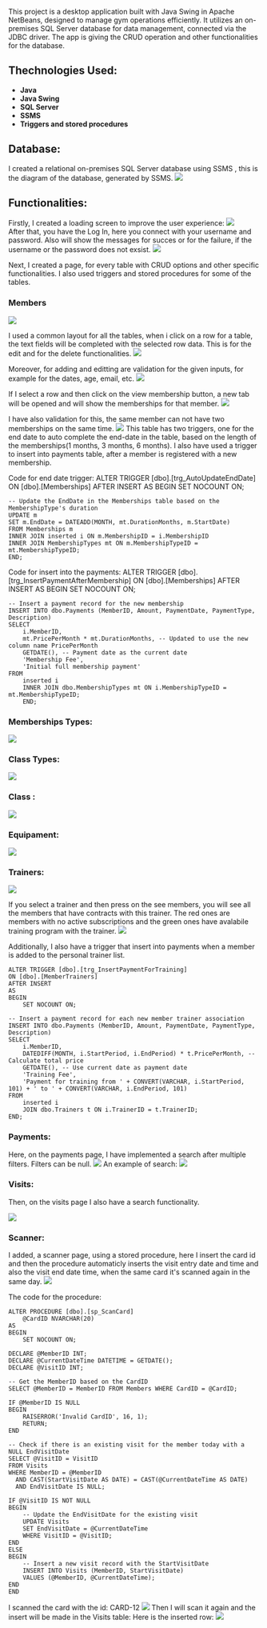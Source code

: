This project is a desktop application built with Java Swing in Apache NetBeans, designed to manage gym operations efficiently. It utilizes an on-premises SQL Server database for data management, connected via the JDBC driver.
The app is giving the CRUD operation and other functionalities for the database.

## Thechnologies Used:
- **Java**
- **Java Swing**
- **SQL Server**
- **SSMS**
- **Triggers and stored procedures**

## Database:

I created a relational on-premises SQL Server database using SSMS , this is the diagram of the database, generated by SSMS.
<img src="https://github.com/VladRo26/GymManagementSwing/assets/100710098/5d43e2e5-745f-42af-badd-7be0980dd8da">

## Functionalities:

Firstly, I created a loading screen to improve the user experience:
<img src="https://github.com/VladRo26/GymManagementSwing/assets/100710098/0c804a08-1fd1-4c98-b0a6-ed611454ad35">
</br>
After that, you have the Log In, here you connect with your username and password.
Also will show the messages for succes or for the failure, if the username or the password does not exsist.
<img src="https://github.com/VladRo26/GymManagementSwing/assets/100710098/d76259b5-0a81-469e-8342-482c5c4daaaf">

Next, I created a page, for every table with CRUD options and other specific functionalities.
I also used triggers and stored procedures for some of the tables.

### Members
<img src="https://github.com/VladRo26/GymManagementSwing/assets/100710098/0b0ce643-8081-4b81-a9cf-b44f1af3f003">

I used a common layout for all the tables, when i click on a row for a table, the text fields will be completed with the selected row data.
This is for the edit and for the delete functionalities.
<img src="https://github.com/VladRo26/GymManagementSwing/assets/100710098/4545e0cb-411f-4555-8c81-a71e0eb49b0d">

Moreover, for adding and editting are validation for the given inputs, for example for the dates, age, email, etc.
<img src="https://github.com/VladRo26/GymManagementSwing/assets/100710098/a2726243-76f1-4e60-afdc-55238fc85884">

If I select a row and then click on the view membership button, a new tab will be opened and will show the memberships for that member.
<img src="https://github.com/VladRo26/GymManagementSwing/assets/100710098/00cd977d-52ee-4846-b255-dce4408ef005">

I have also validation for this, the same member can not have two memberships on the same time.
<img src="https://github.com/VladRo26/GymManagementSwing/assets/100710098/3bc2ea60-b41f-4de9-8d3c-0f7b2b6f23b0">
This table has two triggers, one for the end date to auto complete the end-date in the table, based on the length of the memberships(1 months, 3 months, 6 months).
I also have used a trigger to insert into payments table, after a member is registered with a new membership.

Code for end date trigger:
ALTER TRIGGER [dbo].[trg_AutoUpdateEndDate]
ON [dbo].[Memberships]
AFTER INSERT
AS
BEGIN
    SET NOCOUNT ON;

    -- Update the EndDate in the Memberships table based on the MembershipType's duration
    UPDATE m
    SET m.EndDate = DATEADD(MONTH, mt.DurationMonths, m.StartDate)
    FROM Memberships m
    INNER JOIN inserted i ON m.MembershipID = i.MembershipID
    INNER JOIN MembershipTypes mt ON m.MembershipTypeID = mt.MembershipTypeID;
    END;

Code for insert into the payments:
ALTER TRIGGER [dbo].[trg_InsertPaymentAfterMembership]
ON [dbo].[Memberships]
AFTER INSERT
AS
BEGIN
    SET NOCOUNT ON;

    -- Insert a payment record for the new membership
    INSERT INTO dbo.Payments (MemberID, Amount, PaymentDate, PaymentType, Description)
    SELECT 
        i.MemberID,
        mt.PricePerMonth * mt.DurationMonths, -- Updated to use the new column name PricePerMonth
        GETDATE(), -- Payment date as the current date
        'Membership Fee',
        'Initial full membership payment'
    FROM 
        inserted i
        INNER JOIN dbo.MembershipTypes mt ON i.MembershipTypeID = mt.MembershipTypeID;
        END;

### Memberships Types:

<img src="https://github.com/VladRo26/GymManagementSwing/assets/100710098/f3978416-1954-450c-91c0-f712eda7e6df">

### Class Types:

<img src="https://github.com/VladRo26/GymManagementSwing/assets/100710098/f04dac2a-61a3-4d20-8b80-e84975f6397f">

### Class :

<img src="https://github.com/VladRo26/GymManagementSwing/assets/100710098/1e6abfb7-45e0-4b81-bdc7-ff8e4434b26b">

### Equipament:

<img src="https://github.com/VladRo26/GymManagementSwing/assets/100710098/c4088b45-6eee-4989-b434-32e7984d0955">

### Trainers:

<img src="https://github.com/VladRo26/GymManagementSwing/assets/100710098/69ff321c-ee41-458e-a539-57eb21c04093">

If you select a trainer and then press on the see members, you will see all the members that have contracts with this trainer.
The red ones are members with no active subscriptions and the green ones have avalabile training program with the trainer.
<img src="https://github.com/VladRo26/GymManagementSwing/assets/100710098/ac2546f7-5a99-45e9-a4a9-72c885d78c7c">

Additionally, I also have a trigger that insert into payments when a member is added to the personal trainer list.

    ALTER TRIGGER [dbo].[trg_InsertPaymentForTraining]
    ON [dbo].[MemberTrainers]
    AFTER INSERT
    AS
    BEGIN
        SET NOCOUNT ON;

    -- Insert a payment record for each new member trainer association
    INSERT INTO dbo.Payments (MemberID, Amount, PaymentDate, PaymentType, Description)
    SELECT 
        i.MemberID,
        DATEDIFF(MONTH, i.StartPeriod, i.EndPeriod) * t.PricePerMonth, -- Calculate total price
        GETDATE(), -- Use current date as payment date
        'Training Fee',
        'Payment for training from ' + CONVERT(VARCHAR, i.StartPeriod, 101) + ' to ' + CONVERT(VARCHAR, i.EndPeriod, 101)
    FROM 
        inserted i
        JOIN dbo.Trainers t ON i.TrainerID = t.TrainerID;
    END;

### Payments:
Here, on the payments page, I have implemented a search after multiple filters. Filters can be null.
<img src="https://github.com/VladRo26/GymManagementSwing/assets/100710098/091893a8-3891-4f85-bba8-2c7ef0937157">
An example of search:
<img src="https://github.com/VladRo26/GymManagementSwing/assets/100710098/c377b79d-0b24-4651-8a9d-54b5351a1520">

### Visits:

Then, on the visits page I also have a search functionality.

<img src="https://github.com/VladRo26/GymManagementSwing/assets/100710098/cb53b696-dff9-4bec-8447-5174e91a06a6">

### Scanner: 

I added, a scanner page, using a stored procedure, here I insert the card id and then the procedure automaticly inserts the visit entry date and time and also the visit end date time, when the same card it's scanned again in the same day.
<img src="https://github.com/VladRo26/GymManagementSwing/assets/100710098/97ad6f9e-f204-45ed-9ce3-d6a156370abc">

The code for the procedure:

    
    ALTER PROCEDURE [dbo].[sp_ScanCard]
        @CardID NVARCHAR(20)
    AS
    BEGIN
        SET NOCOUNT ON;

    DECLARE @MemberID INT;
    DECLARE @CurrentDateTime DATETIME = GETDATE();
    DECLARE @VisitID INT;

    -- Get the MemberID based on the CardID
    SELECT @MemberID = MemberID FROM Members WHERE CardID = @CardID;

    IF @MemberID IS NULL
    BEGIN
        RAISERROR('Invalid CardID', 16, 1);
        RETURN;
    END

    -- Check if there is an existing visit for the member today with a NULL EndVisitDate
    SELECT @VisitID = VisitID 
    FROM Visits 
    WHERE MemberID = @MemberID 
      AND CAST(StartVisitDate AS DATE) = CAST(@CurrentDateTime AS DATE)
      AND EndVisitDate IS NULL;

    IF @VisitID IS NOT NULL
    BEGIN
        -- Update the EndVisitDate for the existing visit
        UPDATE Visits
        SET EndVisitDate = @CurrentDateTime
        WHERE VisitID = @VisitID;
    END
    ELSE
    BEGIN
        -- Insert a new visit record with the StartVisitDate
        INSERT INTO Visits (MemberID, StartVisitDate)
        VALUES (@MemberID, @CurrentDateTime);
    END
    END


I scanned the card with the id: CARD-12
<img src="https://github.com/VladRo26/GymManagementSwing/assets/100710098/634821e9-3053-4730-b28d-c42f3bb7d0f1">
Then I will scan it again and the insert will be made in the Visits table:
Here is the inserted row:
<img src="https://github.com/VladRo26/GymManagementSwing/assets/100710098/a4d2736f-1d7d-407a-ad5e-8157ce76724f">



















